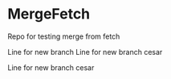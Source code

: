 # MergeFetch
Repo for testing merge from fetch

Line for new branch
Line for new branch cesar 

Line for new branch cesar 

